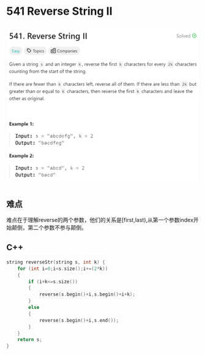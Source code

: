 # 541 Reverse String II
![alt text](image.png)

## 难点
难点在于理解reverse的两个参数，他们的关系是[first,last),从第一个参数index开始颠倒，第二个参数不参与颠倒。

## C++
``` C++
string reverseStr(string s, int k) {
    for (int i=0;i<s.size();i+=(2*k))
    {
        if (i+k<=s.size())
        {
            reverse(s.begin()+i,s.begin()+i+k);
        }
        else
        {
            reverse(s.begin()+i,s.end());
        }
    }
    return s;
}
```

